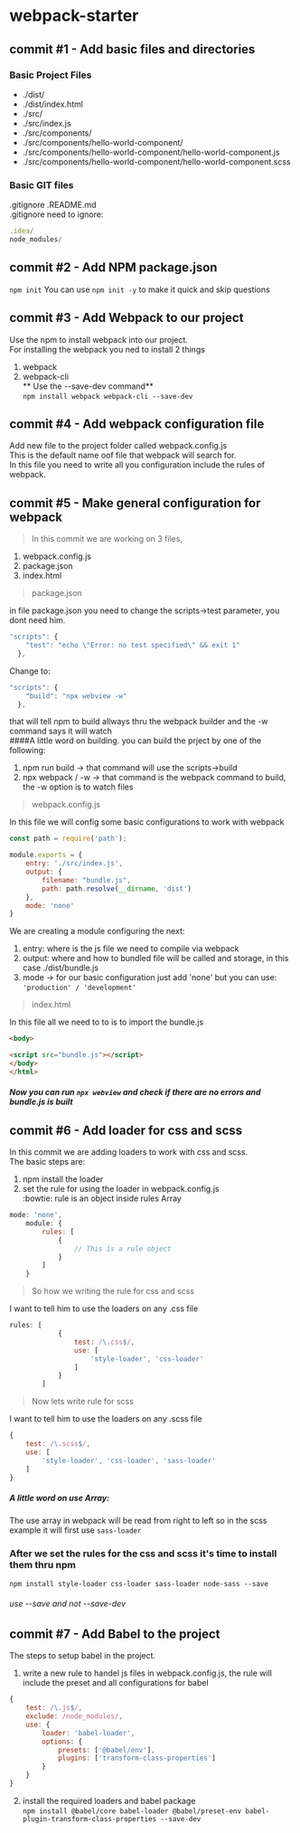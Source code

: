 # webpack-starter
## commit #1 - Add basic files and directories
### Basic Project Files
* ./dist/
* ./dist/index.html
* ./src/
* ./src/index.js
* ./src/components/
* ./src/components/hello-world-component/
* ./src/components/hello-world-component/hello-world-component.js
* ./src/components/hello-world-component/hello-world-component.scss

### Basic GIT files
.gitignore
.README.md<br>
.gitignore need to ignore:
```javascript
.idea/
node_modules/
```

## commit #2 - Add NPM package.json
`npm init`
You can use `npm init -y` to make it quick and skip questions

## commit #3 - Add Webpack to our project
Use the npm to install webpack into our project. <br>
For installing the webpack you ned to install 2 things
1. webpack
2. webpack-cli<br>
 ** Use the --save-dev command**<br>
`npm install webpack webpack-cli --save-dev`

## commit #4 - Add webpack configuration file
Add new file to the project folder called webpack.config.js<br>
This is the default name oof file that webpack will search for.<br>
In this file you need to write all you configuration include the rules of webpack.

## commit #5 - Make general configuration for webpack
> In this commit we are working on 3 files,
1. webpack.config.js
2. package.json<br>
3. index.html

> package.json

in file package.json you need to change the scripts->test parameter, you dont need him.<br>


```javascript
"scripts": {
    "test": "echo \"Error: no test specified\" && exit 1"
  },
```
Change to:
```javascript
"scripts": {
    "build": "npx webview -w"
  },
```

that will tell npm to build allways thru the webpack builder and the -w command says it will watch <br>
####A little word on building.
you can build the prject by one of the following:
1. npm run build -> that command will use the scripts->build
2. npx webpack / -w -> that command is the webpack command to build, the -w option is to watch files

> webpack.config.js

In this file we will config some basic configurations to work with webpack
```javascript
const path = require('path');

module.exports = {
    entry: './src/index.js',
    output: {
        filename: "bundle.js",
        path: path.resolve(__dirname, 'dist')
    },
    mode: 'none'
}
```
We are creating a module configuring the next:
1. entry: where is the js file we need to compile via webpack
2. output: where and how to bundled file will be called and storage, in this case ./dist/bundle.js
3. mode -> for our basic configuration just add 'none' but you can use: `'production' / 'development'`

> index.html

In this file all we need to to is to import the bundle.js
```html
<body>

<script src="bundle.js"></script>
</body>
</html>
```
##### Now you can run `npx webview` and check if there are no errors and bundle.js is built


## commit #6 - Add loader for css and scss
In this commit we are adding loaders to work with css and scss.<br>
The basic steps are:
1. npm install the loader
2. set the rule for using the loader in webpack.config.js<br>
:bowtie: rule is an object inside rules Array
```javascript
mode: 'none',
    module: {
        rules: [
            {
                // This is a rule object
            }
        ]
    }
```
> So how we writing the rule for css and scss

I want to tell him to use the loaders on any .css file
```javascript
rules: [
            {
                test: /\.css$/,
                use: [
                    'style-loader', 'css-loader'
                ]
            }
        ]
```
> Now lets write rule for scss

I want to tell him to use the loaders on any .scss file
```javascript
{
    test: /\.scss$/,
    use: [
        'style-loader', 'css-loader', 'sass-loader'
    ]
}
```

##### A little word on use Array:
The use array in webpack will be read from right to left so in the scss example it will first use `sass-loader`


### After we set the rules for the css and scss it's time to install them thru npm
`npm install style-loader css-loader sass-loader node-sass --save`
###### use --save and not --save-dev

## commit #7 - Add Babel to the project

The steps to setup babel in the project.
1. write a new rule to handel js files in webpack.config.js, the rule will include the preset and all configurations for babel
```javascript
{
    test: /\.js$/,
    exclude: /node_modules/,
    use: {
        loader: 'babel-loader',
        options: {
            presets: ['@babel/env'],
            plugins: ['transform-class-properties']
        }
    }
}
```
2. install the required loaders and babel package<br>
`npm install @babel/core babel-loader @babel/preset-env babel-plugin-transform-class-properties --save-dev`

